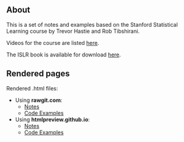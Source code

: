## About

This is a set of notes and examples based on the Stanford Statistical Learning course by Trevor Hastie and Rob Tibshirani. 

Videos for the course are listed [here](http://www.dataschool.io/15-hours-of-expert-machine-learning-videos/).

The ISLR book is available for download [here](http://www-bcf.usc.edu/~gareth/ISL/).

## Rendered pages

Rendered .html files:

- Using **rawgit.com**:
	- [Notes](https://rawgit.com/dbolotov/statistical_learning_notes/master/statistical_learning_notes.html)
	- [Code Examples](https://cdn.rawgit.com/dbolotov/statistical_learning_notes/fc64a431/statistical_learning_code_examples.html)
- Using **htmlpreview.github.io**:
	- [Notes](https://htmlpreview.github.io/?https://github.com/dbolotov/statistical_learning_notes/blob/master/statistical_learning_notes.html)
	- [Code Examples](https://htmlpreview.github.io/?https://github.com/dbolotov/statistical_learning_notes/blob/master/statistical_learning_code_examples.html)